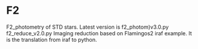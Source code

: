 # F2
F2_photometry of STD stars. Latest version is f2_photom)v3.0.py
f2_reduce_v2.0.py Imaging reduction based on Flamingos2 iraf example. It is the translation from iraf to python.    
